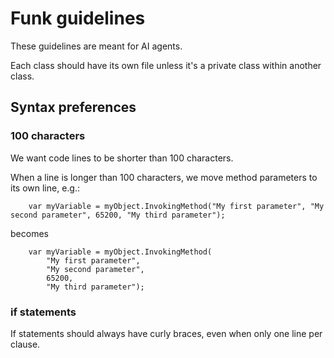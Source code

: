 # Funk guidelines

These guidelines are meant for AI agents.

Each class should have its own file unless it's a private class within another class.

## Syntax preferences

### 100 characters

We want code lines to be shorter than 100 characters.

When a line is longer than 100 characters, we move method parameters to its own line, e.g.:

```
    var myVariable = myObject.InvokingMethod("My first parameter", "My second parameter", 65200, "My third parameter");
```

becomes

```
    var myVariable = myObject.InvokingMethod(
        "My first parameter",
        "My second parameter",
        65200,
        "My third parameter");
```

### if statements

If statements should always have curly braces, even when only one line per clause.